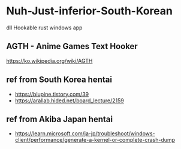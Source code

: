 # Nuh-Just-inferior-South-Korean
dll Hookable rust windows app

## AGTH - Anime Games Text Hooker  

https://ko.wikipedia.org/wiki/AGTH

## ref from South Korea hentai
- https://blupine.tistory.com/39
- https://arallab.hided.net/board_lecture/2159


## ref from Akiba Japan hentai  
- https://learn.microsoft.com/ja-jp/troubleshoot/windows-client/performance/generate-a-kernel-or-complete-crash-dump
